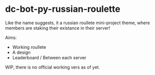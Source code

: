 # dc-bot-py-russian-roulette

Like the name suggests, it a russian roullete mini-project theme, where members are staking their existance in their server!

Aims:
  - Working roullete
  - A design
  - Leaderboard / Between each server
    
WIP, there is no official working vers as of yet.
